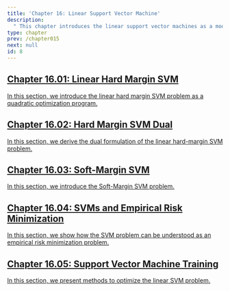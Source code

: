 ```yaml
---
title: 'Chapter 16: Linear Support Vector Machine'
description:
  " This chapter introduces the linear support vector machines as a model class." 
type: chapter
prev: /chapter015
next: null
id: 8
---
```



<section class="c72e2d57">
  <h2 class="_5e0ebe7a">
  <a class="_46224d00 _7e2d93b5" href="/chapter16-01-linsvm-hard-margin">Chapter 16.01: Linear Hard Margin SVM</a>

  </h2>
  <p class="de526628">
  <a class="_46224d00 _7e2d93b5" href="/chapter16-01-linsvm-hard-margin"> In this section, we introduce the linear hard margin SVM problem as a quadratic optimization program. </a>
  </p>
</section>





<section class="c72e2d57">
  <h2 class="_5e0ebe7a">
  <a class="_46224d00 _7e2d93b5" href="/chapter16-02-linsvm-hard-margin-dual">Chapter 16.02: Hard Margin SVM Dual</a>

  </h2>
  <p class="de526628">
  <a class="_46224d00 _7e2d93b5" href="/chapter16-02-linsvm-hard-margin-dual"> In this section, we derive the dual formulation of the linear hard-margin SVM problem. </a>
  </p>
</section>





<section class="c72e2d57">
  <h2 class="_5e0ebe7a">
  <a class="_46224d00 _7e2d93b5" href="/chapter16-03-linsvm-soft-margin">Chapter 16.03: Soft-Margin SVM</a>

  </h2>
  <p class="de526628">
  <a class="_46224d00 _7e2d93b5" href="/chapter16-03-linsvm-soft-margin"> In this section, we introduce the Soft-Margin SVM problem. </a>
  </p>
</section>





<section class="c72e2d57">
  <h2 class="_5e0ebe7a">
  <a class="_46224d00 _7e2d93b5" href="/chapter16-04-linsvm-erm">Chapter 16.04: SVMs and Empirical Risk Minimization</a>

  </h2>
  <p class="de526628">
  <a class="_46224d00 _7e2d93b5" href="/chapter16-04-linsvm-erm"> In this section, we show how the SVM problem can be understood as an empirical risk minimization problem. </a>
  </p>
</section>





<section class="c72e2d57">
  <h2 class="_5e0ebe7a">
  <a class="_46224d00 _7e2d93b5" href="/chapter16-05-linsvm-optimization">Chapter 16.05: Support Vector Machine Training</a>

  </h2>
  <p class="de526628">
  <a class="_46224d00 _7e2d93b5" href="/chapter16-05-linsvm-optimization"> In this section, we present methods to optimize the linear SVM problem. </a>
  </p>
</section>




